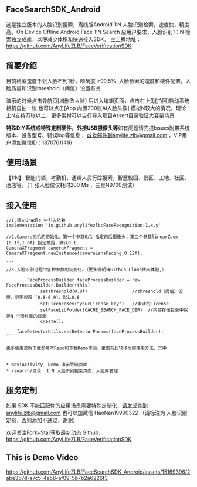 ## FaceSearchSDK_Android
 这是独立版本的人脸识别搜索，离线版Android 1:N 人脸识别检索，速度快，精度高。On Device Offline Android Face 1:N Search
 应用户要求，人脸识别1：N 检索独立成库，以便减少体积和快速接入SDK。
 主工程地址：https://github.com/AnyLifeZLB/FaceVerificationSDK


## 简要介绍
目前检索速度千张人脸不到1秒，精确度 >99.5% ,人脸检索的速度和硬件配置，人脸质量和识别threshold（阈值）设置有关

演示的时候点击导航页[增删改人脸] 后进入编辑页面，点击右上角[拍照]启动系统相机自拍一张
也可以点击[App 内置200张Ai人脸头像] 模拟N较大的情况，理论上N支持万张以上，更多素材可以自行导入项目Assert目录验证大容量场景

**特殊DIY系统或特殊定制硬件，外接USB摄像头等**如有问题请先提Issues附带系统版本、设备型号、错误log等信息；
或发邮件到anylife.zlb@gmail.com ，VIP用户添加微信ID：18707611416



## 使用场景


【1:N】 智能门锁，考勤机，通缉人员行踪搜索，智慧校园、景区、工地、社区、酒店等，（千张人脸仅仅耗时200 Ms ，三星N9700测试）


## 接入使用

    //1.首先Gradle 中引入依赖 
    implementation 'io.github.anylifezlb:FaceRecognition:1.x.y'

    //2.Camera相机的初始化。第一个参数0/1 指定前后摄像头；第二个参数linearZoom [0.1f,1.0f] 指定焦距，默认0.1
    CameraXFragment cameraXFragment = CameraXFragment.newInstance(cameraLensFacing,0.12f);

    ``` 
    //3.人脸识别过程中各种参数的初始化。（更多说明请Github Clone代码体验,）
    
            FaceProcessBuilder faceProcessBuilder = new FaceProcessBuilder.Builder(this)
                .setThreshold(0.8f)                 //threshold（阈值）设置，范围仅限 [0.8-0.9]，默认0.8
                .setLicenceKey("yourLicense key")   //申请的License
                .setFaceLibFolder(CACHE_SEARCH_FACE_DIR)  //内部存储目录中保存N 个图片库的目录
                .create();

        faceDetectorUtils.setDetectorParams(faceProcessBuilder);
    ```
   
    更多使用说明下载参考本Repo和下载Demo体验，里面有比较详尽的使用方法，其中 

  
    * NaviActivity  Demo 演示导航页面
    * /search/目录  1:N 人脸识别搜索页面，人脸库管理


## 服务定制

如果 SDK 不能匹配你的应用场景需要特殊定制化，请发邮件到anylife.zlb@gmail.com
也可以加微信 HaoNan19990322 （请标注为 人脸识别定制，否则添加不通过，谢谢）

欢迎关注Fork+Star获取最新动态 Github:  https://github.com/AnyLifeZLB/FaceVerificationSDK


## This is Demo Video


https://github.com/AnyLifeZLB/FaceSearchSDK_Android/assets/15169396/2abe357d-a7c5-4e58-af09-5b7b2a6226f3

